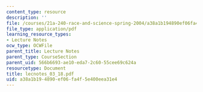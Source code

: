 ```yaml
---
content_type: resource
description: ''
file: /courses/21a-240-race-and-science-spring-2004/a38a1b194890ef06fa4f5e400eea31e4_lecnotes_03_18.pdf
file_type: application/pdf
learning_resource_types:
- Lecture Notes
ocw_type: OCWFile
parent_title: Lecture Notes
parent_type: CourseSection
parent_uid: 566b6693-ae10-eda7-2c60-55cee69c624a
resourcetype: Document
title: lecnotes_03_18.pdf
uid: a38a1b19-4890-ef06-fa4f-5e400eea31e4
---
```

